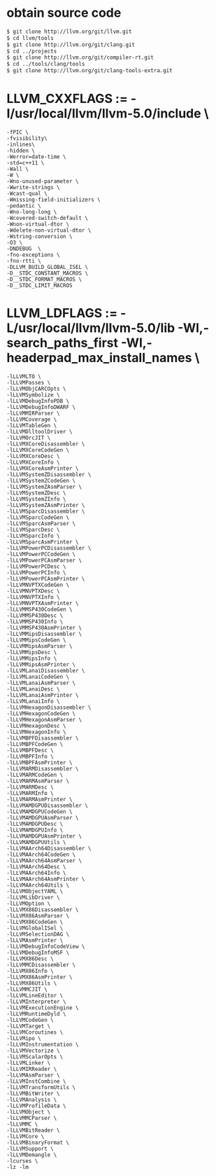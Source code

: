 # obtain source code
```bash
$ git clone http://llvm.org/git/llvm.git
$ cd llvm/tools
$ git clone http://llvm.org/git/clang.git
$ cd ../projects
$ git clone http://llvm.org/git/compiler-rt.git
$ cd ../tools/clang/tools
$ git clone http://llvm.org/git/clang-tools-extra.git
```

# LLVM_CXXFLAGS := -I/usr/local/llvm/llvm-5.0/include  \
	-fPIC \
	-fvisibility\
	-inlines\
	-hidden \
	-Werror=date-time \
	-std=c++11 \
	-Wall \
	-W \
	-Wno-unused-parameter \
	-Wwrite-strings \
	-Wcast-qual \
	-Wmissing-field-initializers \
	-pedantic \
	-Wno-long-long \
	-Wcovered-switch-default \
	-Wnon-virtual-dtor \
	-Wdelete-non-virtual-dtor \
	-Wstring-conversion \
	-O3 \
	-DNDEBUG  \
	-fno-exceptions \
	-fno-rtti \
	-DLLVM_BUILD_GLOBAL_ISEL \
	-D__STDC_CONSTANT_MACROS \
	-D__STDC_FORMAT_MACROS \
	-D__STDC_LIMIT_MACROS
#
# LLVM_LDFLAGS := -L/usr/local/llvm/llvm-5.0/lib -Wl,-search_paths_first -Wl,-headerpad_max_install_names \
	-lLLVMLTO \
	-lLLVMPasses \
	-lLLVMObjCARCOpts \
	-lLLVMSymbolize \
	-lLLVMDebugInfoPDB \
	-lLLVMDebugInfoDWARF \
	-lLLVMMIRParser \
	-lLLVMCoverage \
	-lLLVMTableGen \
	-lLLVMDlltoolDriver \
	-lLLVMOrcJIT \
	-lLLVMXCoreDisassembler \
	-lLLVMXCoreCodeGen \
	-lLLVMXCoreDesc \
	-lLLVMXCoreInfo \
	-lLLVMXCoreAsmPrinter \
	-lLLVMSystemZDisassembler \
	-lLLVMSystemZCodeGen \
	-lLLVMSystemZAsmParser \
	-lLLVMSystemZDesc \
	-lLLVMSystemZInfo \
	-lLLVMSystemZAsmPrinter \
	-lLLVMSparcDisassembler \
	-lLLVMSparcCodeGen \
	-lLLVMSparcAsmParser \
	-lLLVMSparcDesc \
	-lLLVMSparcInfo \
	-lLLVMSparcAsmPrinter \
	-lLLVMPowerPCDisassembler \
	-lLLVMPowerPCCodeGen \
	-lLLVMPowerPCAsmParser \
	-lLLVMPowerPCDesc \
	-lLLVMPowerPCInfo \
	-lLLVMPowerPCAsmPrinter \
	-lLLVMNVPTXCodeGen \
	-lLLVMNVPTXDesc \
	-lLLVMNVPTXInfo \
	-lLLVMNVPTXAsmPrinter \
	-lLLVMMSP430CodeGen \
	-lLLVMMSP430Desc \
	-lLLVMMSP430Info \
	-lLLVMMSP430AsmPrinter \
	-lLLVMMipsDisassembler \
	-lLLVMMipsCodeGen \
	-lLLVMMipsAsmParser \
	-lLLVMMipsDesc \
	-lLLVMMipsInfo \
	-lLLVMMipsAsmPrinter \
	-lLLVMLanaiDisassembler \
	-lLLVMLanaiCodeGen \
	-lLLVMLanaiAsmParser \
	-lLLVMLanaiDesc \
	-lLLVMLanaiAsmPrinter \
	-lLLVMLanaiInfo \
	-lLLVMHexagonDisassembler \
	-lLLVMHexagonCodeGen \
	-lLLVMHexagonAsmParser \
	-lLLVMHexagonDesc \
	-lLLVMHexagonInfo \
	-lLLVMBPFDisassembler \
	-lLLVMBPFCodeGen \
	-lLLVMBPFDesc \
	-lLLVMBPFInfo \
	-lLLVMBPFAsmPrinter \
	-lLLVMARMDisassembler \
	-lLLVMARMCodeGen \
	-lLLVMARMAsmParser \
	-lLLVMARMDesc \
	-lLLVMARMInfo \
	-lLLVMARMAsmPrinter \
	-lLLVMAMDGPUDisassembler \
	-lLLVMAMDGPUCodeGen \
	-lLLVMAMDGPUAsmParser \
	-lLLVMAMDGPUDesc \
	-lLLVMAMDGPUInfo \
	-lLLVMAMDGPUAsmPrinter \
	-lLLVMAMDGPUUtils \
	-lLLVMAArch64Disassembler \
	-lLLVMAArch64CodeGen \
	-lLLVMAArch64AsmParser \
	-lLLVMAArch64Desc \
	-lLLVMAArch64Info \
	-lLLVMAArch64AsmPrinter \
	-lLLVMAArch64Utils \
	-lLLVMObjectYAML \
	-lLLVMLibDriver \
	-lLLVMOption \
	-lLLVMX86Disassembler \
	-lLLVMX86AsmParser \
	-lLLVMX86CodeGen \
	-lLLVMGlobalISel \
	-lLLVMSelectionDAG \
	-lLLVMAsmPrinter \
	-lLLVMDebugInfoCodeView \
	-lLLVMDebugInfoMSF \
	-lLLVMX86Desc \
	-lLLVMMCDisassembler \
	-lLLVMX86Info \
	-lLLVMX86AsmPrinter \
	-lLLVMX86Utils \
	-lLLVMMCJIT \
	-lLLVMLineEditor \
	-lLLVMInterpreter \
	-lLLVMExecutionEngine \
	-lLLVMRuntimeDyld \
	-lLLVMCodeGen \
	-lLLVMTarget \
	-lLLVMCoroutines \
	-lLLVMipo \
	-lLLVMInstrumentation \
	-lLLVMVectorize \
	-lLLVMScalarOpts \
	-lLLVMLinker \
	-lLLVMIRReader \
	-lLLVMAsmParser \
	-lLLVMInstCombine \
	-lLLVMTransformUtils \
	-lLLVMBitWriter \
	-lLLVMAnalysis \
	-lLLVMProfileData \
	-lLLVMObject \
	-lLLVMMCParser \
	-lLLVMMC \
	-lLLVMBitReader \
	-lLLVMCore \
	-lLLVMBinaryFormat \
	-lLLVMSupport \
	-lLLVMDemangle \
	-lcurses \
	-lz -lm
